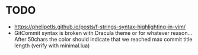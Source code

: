 # TODO

* https://phelipetls.github.io/posts/f-strings-syntax-highlighting-in-vim/
* GitCommit syntax is broken with Dracula theme or for whatever reason... After 50chars the color should indicate that
  we reached max commit title length (verify with minimal.lua)
